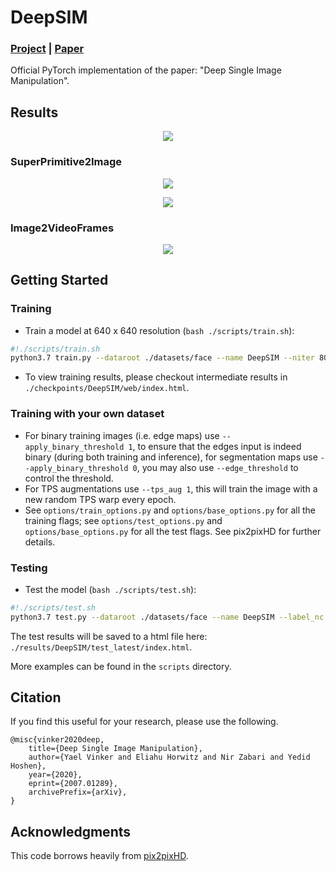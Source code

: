 # DeepSIM
### [Project](http://www.vision.huji.ac.il/deepsim) | [Paper](https://arxiv.org/abs/2007.01289) <br>
Official PyTorch implementation of the paper: "Deep Single Image Manipulation".  

## Results

<p align='center'>  
  <img src='imgs/main_table.png' />
</p>

### SuperPrimitive2Image

<p align='center'>
  <img src='./imgs/sp1.png' />
</p>
<p align='center'>
  <img src='./imgs/sp2.png' />
</p>


### Image2VideoFrames

<p align='center'>
  <img src='./imgs/im2vid1.png' />
</p>



## Getting Started
### Training
- Train a model at 640 x 640 resolution (`bash ./scripts/train.sh`):
```bash
#!./scripts/train.sh
python3.7 train.py --dataroot ./datasets/face --name DeepSIM --niter 8000 --niter_decay 8000 --label_nc 0 --no_instance --tps_aug 1 --apply_binary_threshold 1
```
- To view training results, please checkout intermediate results in `./checkpoints/DeepSIM/web/index.html`.

### Training with your own dataset
- For binary training images (i.e. edge maps) use `--apply_binary_threshold 1`, to ensure that the edges input is indeed binary (during both training and inference), for segmentation maps use `--apply_binary_threshold 0`, you may also use `--edge_threshold` to control the threshold.
- For TPS augmentations use `--tps_aug 1`, this will train the image with a new random TPS warp every epoch.
- See `options/train_options.py` and `options/base_options.py` for all the training flags; see `options/test_options.py` and `options/base_options.py` for all the test flags. See pix2pixHD for further details.
### Testing


- Test the model (`bash ./scripts/test.sh`):
```bash
#!./scripts/test.sh
python3.7 test.py --dataroot ./datasets/face --name DeepSIM --label_nc 0 --no_instance --apply_binary_threshold 1 --tps_aug 0
```
The test results will be saved to a html file here: `./results/DeepSIM/test_latest/index.html`.

More examples can be found in the `scripts` directory.


## Citation

If you find this useful for your research, please use the following.

```
@misc{vinker2020deep,
    title={Deep Single Image Manipulation},
    author={Yael Vinker and Eliahu Horwitz and Nir Zabari and Yedid Hoshen},
    year={2020}, 
    eprint={2007.01289},
    archivePrefix={arXiv},
}
```


## Acknowledgments
This code borrows heavily from [pix2pixHD](https://github.com/NVIDIA/pix2pixHD).

